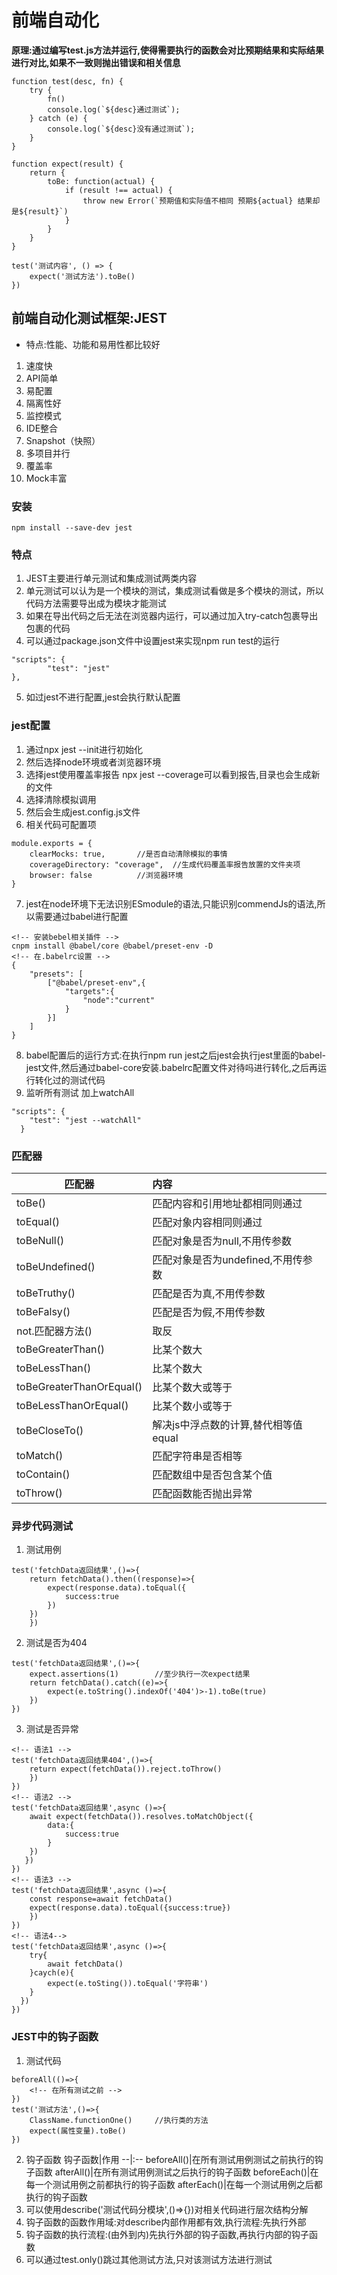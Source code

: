 # 前端自动化

**原理:通过编写test.js方法并运行,使得需要执行的函数会对比预期结果和实际结果进行对比,如果不一致则抛出错误和相关信息**

```
function test(desc, fn) {
    try {
        fn()
        console.log(`${desc}通过测试`);
    } catch (e) {
        console.log(`${desc}没有通过测试`);
    }
}

function expect(result) {
    return {
        toBe: function(actual) {
            if (result !== actual) {
                throw new Error(`预期值和实际值不相同 预期${actual} 结果却是${result}`)
            }
        }
    }
}

test('测试内容', () => {
    expect('测试方法').toBe()
})
```



## 前端自动化测试框架:JEST
+ 特点:性能、功能和易用性都比较好
1. 速度快
2. API简单
3. 易配置
4. 隔离性好
5. 监控模式
6. IDE整合
7. Snapshot（快照）
8. 多项目并行
9. 覆盖率
10. Mock丰富

### 安装
```
npm install --save-dev jest
```

### 特点
1. JEST主要进行单元测试和集成测试两类内容
2. 单元测试可以认为是一个模块的测试，集成测试看做是多个模块的测试，所以代码方法需要导出成为模块才能测试
3. 如果在导出代码之后无法在浏览器内运行，可以通过加入try-catch包裹导出包裹的代码
4. 可以通过package.json文件中设置jest来实现npm run test的运行
```
"scripts": {
        "test": "jest"
},
```
5. 如过jest不进行配置,jest会执行默认配置


### jest配置
1. 通过npx jest --init进行初始化
2. 然后选择node环境或者浏览器环境
3. 选择jest使用覆盖率报告   npx jest --coverage可以看到报告,目录也会生成新的文件
4. 选择清除模拟调用
5. 然后会生成jest.config.js文件
6. 相关代码可配置项
```
module.exports = {
	clearMocks: true, 		//是否自动清除模拟的事情
	coverageDirectory: "coverage",	//生成代码覆盖率报告放置的文件夹项
	browser: false			//浏览器环境
}
```
7. jest在node环境下无法识别ESmodule的语法,只能识别commendJs的语法,所以需要通过babel进行配置
```
<!-- 安装bebel相关插件 -->
cnpm install @babel/core @babel/preset-env -D
<!-- 在.babelrc设置 -->
{
    "presets": [
        ["@babel/preset-env",{
            "targets":{
                "node":"current"
            }
        }]
    ]
}
```
8. babel配置后的运行方式:在执行npm run jest之后jest会执行jest里面的babel-jest文件,然后通过babel-core安装.babelrc配置文件对待吗进行转化,之后再运行转化过的测试代码
9. 监听所有测试 加上watchAll
```
"scripts": {
    "test": "jest --watchAll"
  }
```

### 匹配器
匹配器|内容
--|:--
toBe()|匹配内容和引用地址都相同则通过
toEqual()|匹配对象内容相同则通过
toBeNull()|匹配对象是否为null,不用传参数
toBeUndefined()|匹配对象是否为undefined,不用传参数
toBeTruthy()|匹配是否为真,不用传参数
toBeFalsy()|匹配是否为假,不用传参数
not.匹配器方法()|取反
toBeGreaterThan()|比某个数大
toBeLessThan()|比某个数大
toBeGreaterThanOrEqual()|比某个数大或等于
toBeLessThanOrEqual()|比某个数小或等于
toBeCloseTo()|解决js中浮点数的计算,替代相等值equal
toMatch()|匹配字符串是否相等
toContain()|匹配数组中是否包含某个值
toThrow()|匹配函数能否抛出异常

### 异步代码测试
1. 测试用例
```
test('fetchData返回结果',()=>{
	return fetchData().then((response)=>{
		expect(response.data).toEqual({
			success:true
		})
	})
	})
```
2. 测试是否为404
```
test('fetchData返回结果',()=>{
	expect.assertions(1)		//至少执行一次expect结果
	return fetchData().catch((e)=>{
		expect(e.toString().indexOf('404')>-1).toBe(true)
	})
})
```
3. 测试是否异常
```
<!-- 语法1 -->
test('fetchData返回结果404',()=>{
	return expect(fetchData()).reject.toThrow()
	})
})
<!-- 语法2 -->
test('fetchData返回结果',async ()=>{
	await expect(fetchData()).resolves.toMatchObject({
		data:{
			success:true
		}
	})
   })
})
<!-- 语法3 -->
test('fetchData返回结果',async ()=>{
	const response=await fetchData()
	expect(response.data).toEqual({success:true})
	})
})
<!-- 语法4-->
test('fetchData返回结果',async ()=>{
	try{
		await fetchData()
	}caych(e){
		expect(e.toSting()).toEqual('字符串')
	}
  })
})
```


### JEST中的钩子函数
1. 测试代码
```
beforeAll(()=>{
	<!-- 在所有测试之前 -->
})
test('测试方法',()=>{
	ClassName.functionOne()		//执行类的方法
	expect(属性变量).toBe()
})

```
2. 钩子函数
钩子函数|作用
--|:--
beforeAll()|在所有测试用例测试之前执行的钩子函数
afterAll()|在所有测试用例测试之后执行的钩子函数
beforeEach()|在每一个测试用例之前都执行的钩子函数
afterEach()|在每一个测试用例之后都执行的钩子函数
3. 可以使用describe('测试代码分模块',()=>{})对相关代码进行层次结构分解
4. 钩子函数的函数作用域:对describe内部作用都有效,执行流程:先执行外部
5. 钩子函数的执行流程:(由外到内)先执行外部的钩子函数,再执行内部的钩子函数
6. 可以通过test.only()跳过其他测试方法,只对该测试方法进行测试
